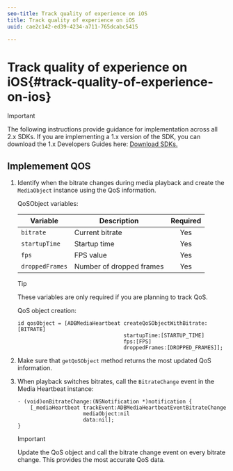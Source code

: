 ```yaml
---
seo-title: Track quality of experience on iOS
title: Track quality of experience on iOS
uuid: cae2c142-ed39-4234-a711-765dcabc5415

---
```


# Track quality of experience on iOS{#track-quality-of-experience-on-ios}

>[!IMPORTANT]
>
>The following instructions provide guidance for implementation across all 2.x SDKs. If you are implementing a 1.x version of the SDK, you can download the 1.x Developers Guides here: [Download SDKs.](../../sdk-implement/download-sdks.md)

## Implemement QOS

1. Identify when the bitrate changes during media playback and create the `MediaObject` instance using the QoS information.

    QoSObject variables: 
 
    | Variable | Description | Required |
    | --- | --- | :---: |
    | `bitrate` | Current bitrate | Yes |
    | `startupTime` | Startup time | Yes |
    | `fps` | FPS value | Yes |
    | `droppedFrames` | Number of dropped frames | Yes | 
 
    >[!TIP]
    >
    >These variables are only required if you are planning to track QoS.
 
    QoS object creation: 
 
    ```
    id qosObject = [ADBMediaHeartbeat createQoSObjectWithBitrate:[BITRATE] 
                                      startupTime:[STARTUP_TIME]  
                                      fps:[FPS]  
                                      droppedFrames:[DROPPED_FRAMES]];
    ```

1. Make sure that `getQoSObject` method returns the most updated QoS information. 
1. When playback switches bitrates, call the `BitrateChange` event in the Media Heartbeat instance: 

    ```
    - (void)onBitrateChange:(NSNotification *)notification { 
        [_mediaHeartbeat trackEvent:ADBMediaHeartbeatEventBitrateChange  
                         mediaObject:nil  
                         data:nil]; 
    }
    ```
 
    >[!IMPORTANT]
    >
    >Update the QoS object and call the bitrate change event on every bitrate change. This provides the most accurate QoS data.

